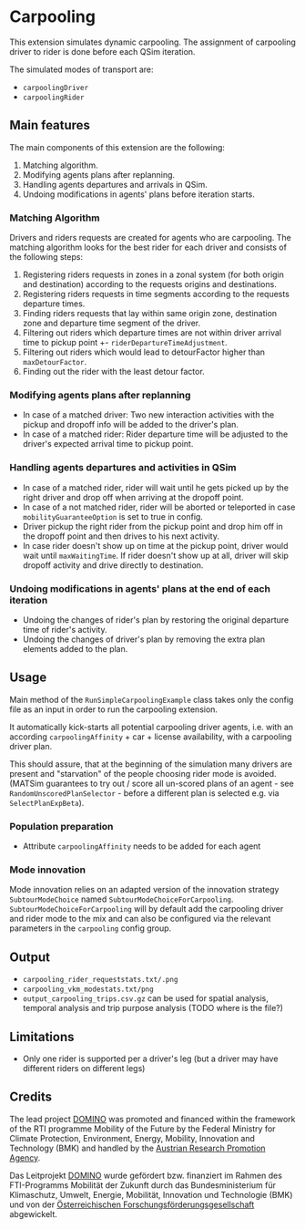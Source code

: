 # Carpooling

This extension simulates dynamic carpooling.
The assignment of carpooling driver to rider is done before each QSim iteration.

The simulated modes of transport are:
- `carpoolingDriver`
- `carpoolingRider`

## Main features

The main components of this extension are the following:

1. Matching algorithm.
2. Modifying agents plans after replanning.
3. Handling agents departures and arrivals in QSim.
4. Undoing modifications in agents' plans before iteration starts.

### Matching Algorithm
Drivers and riders requests are created for agents who are carpooling.
The matching algorithm looks for the best rider for each driver and consists of the following steps:

1. Registering riders requests in zones in a zonal system (for both origin and destination) according to the requests origins and destinations.
2. Registering riders requests in time segments according to the requests departure times.
3. Finding riders requests that lay within same origin zone, destination zone and departure time segment of the driver.
4. Filtering out riders which departure times are not within driver arrival time to pickup point +- `riderDepartureTimeAdjustment`.
5. Filtering out riders which would lead to detourFactor higher than `maxDetourFactor`.
6. Finding out the rider with the least detour factor.

### Modifying agents plans after replanning
- In case of a matched driver: Two new interaction activities with the pickup and dropoff info will be added to the driver's plan.
- In case of a matched rider: Rider departure time will be adjusted to the driver's expected arrival time to pickup point.

### Handling agents departures and activities in QSim
- In case of a matched rider, rider will wait until he gets picked up by the right driver and drop off when arriving at the dropoff point.
- In case of a not matched rider, rider will be aborted or teleported in case `mobilityGuaranteeOption` is set to true in config.
- Driver pickup the right rider from the pickup point and drop him off in the dropoff point and then drives to his next activity.
- In case rider doesn't show up on time at the pickup point, driver would wait until `maxWaitingTime`. If rider doesn't show up at all, driver will skip dropoff activity and drive directly to destination.

### Undoing modifications in agents' plans  at the end of each iteration
- Undoing the changes of rider's plan by restoring the original departure time of rider's activity.
- Undoing the changes of driver's plan by removing the extra plan elements added to the plan.

## Usage

Main method of the `RunSimpleCarpoolingExample` class takes only the config file as an input in order to run the carpooling extension.

It automatically kick-starts all potential carpooling driver agents, i.e. with an according `carpoolingAffinity` + car + license availability, with a carpooling driver plan.
  
This should assure, that at the beginning of the simulation many drivers are present and "starvation" of the people choosing rider mode is avoided.
(MATSim guarantees to try out / score all un-scored plans of an agent - see `RandomUnscoredPlanSelector` - before a different plan is selected e.g. via `SelectPlanExpBeta`).

### Population preparation

- Attribute `carpoolingAffinity` needs to be added for each agent

### Mode innovation

Mode innovation relies on an adapted version of the innovation strategy `SubtourModeChoice` named `SubtourModeChoiceForCarpooling`.
`SubtourModeChoiceForCarpooling` will by default add the carpooling driver and rider mode to the mix and can also be configured via the relevant parameters in the `carpooling` config group.

## Output

- `carpooling_rider_requeststats.txt/.png`
- `carpooling_vkm_modestats.txt/png` 
- `output_carpooling_trips.csv.gz` can be used for spatial analysis, temporal analysis and trip purpose analysis (TODO where is the file?)

## Limitations

- Only one rider is supported per a driver's leg (but a driver may have different riders on different legs)

## Credits

The lead project [DOMINO](https://www.domino-maas.at/) was promoted and financed within the framework of the RTI programme Mobility of the Future by the Federal Ministry for Climate Protection, Environment, Energy, Mobility, Innovation and Technology (BMK) and handled by the [Austrian Research Promotion Agency](https://projekte.ffg.at/projekt/3300226).

Das Leitprojekt [DOMINO](https://www.domino-maas.at/) wurde gefördert bzw. finanziert im Rahmen des FTI-Programms Mobilität der Zukunft durch das Bundesministerium für Klimaschutz, Umwelt, Energie, Mobilität, Innovation und Technologie (BMK) und von der [Österreichischen Forschungsförderungsgesellschaft](https://projekte.ffg.at/projekt/3300226) abgewickelt.
